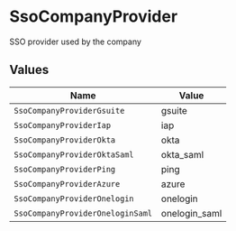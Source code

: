 # SsoCompanyProvider

SSO provider used by the company


## Values

| Name                             | Value                            |
| -------------------------------- | -------------------------------- |
| `SsoCompanyProviderGsuite`       | gsuite                           |
| `SsoCompanyProviderIap`          | iap                              |
| `SsoCompanyProviderOkta`         | okta                             |
| `SsoCompanyProviderOktaSaml`     | okta_saml                        |
| `SsoCompanyProviderPing`         | ping                             |
| `SsoCompanyProviderAzure`        | azure                            |
| `SsoCompanyProviderOnelogin`     | onelogin                         |
| `SsoCompanyProviderOneloginSaml` | onelogin_saml                    |
